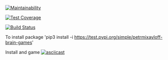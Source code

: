 [![Maintainability](https://api.codeclimate.com/v1/badges/a99a88d28ad37a79dbf6/maintainability)](https://codeclimate.com/github/PetrMixayloff/python-project-lvl1/maintainability)

[![Test Coverage](https://api.codeclimate.com/v1/badges/a99a88d28ad37a79dbf6/test_coverage)](https://codeclimate.com/github/PetrMixayloff/python-project-lvl1/test_coverage)

[![Build Status](https://travis-ci.com/travis-ci/travis-web.svg?branch=master)](https://travis-ci.com/PetrMixayloff/python-project-lvl)

To install package 
'pip3 install -i https://test.pypi.org/simple/petrmixayloff-brain-games'

Install and game 
[![asciicast](https://asciinema.org/a/v9B1vQlRWZgJyZCLYgPGpxqY3.svg)](https://asciinema.org/a/v9B1vQlRWZgJyZCLYgPGpxqY3)
